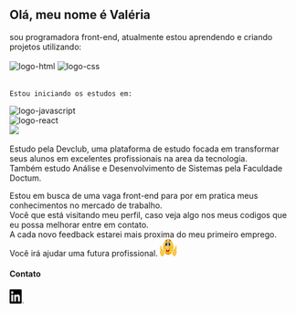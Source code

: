 
  <h2>Olá, meu nome é Valéria</h2>
  <p>sou programadora front-end, atualmente estou aprendendo e criando projetos utilizando:
    <br>
    <br>
 <img src="https://img.shields.io/badge/HTML5-E34F26?style=for-the-badge&logo=html5&logoColor=white" alt="logo-html"/>
 <img src="https://img.shields.io/badge/CSS3-1572B6?style=for-the-badge&logo=css3&logoColor=white" alt="logo-css"/>
 <br>
 <br>

    Estou iniciando os estudos em:
    
<img src="https://img.shields.io/badge/JavaScript-F7DF1E?style=for-the-badge&logo=javascript&logoColor=black" alt="logo-javascript"/><br>
<img src="https://img.shields.io/badge/React-20232A?style=for-the-badge&logo=react&logoColor=61DAFB" alt="logo-react"/><br>
<img src="https://img.shields.io/badge/Node.js-43853D?style=for-the-badge&logo=node.js&logoColor=white"/>
 
 <p>Estudo pela Devclub, uma plataforma de estudo focada em transformar seus alunos em excelentes
     profissionais na area da tecnologia.<br>
     Também estudo Análise e Desenvolvimento de Sistemas pela Faculdade Doctum.
  </p>

  
  <p>Estou em busca de uma vaga front-end para por em pratica meus conhecimentos no mercado de trabalho.<br>
     Você que está visitando meu perfil, caso veja algo nos meus codigos que eu possa melhorar entre em contato.
    <br>
     A cada novo feedback estarei mais proxima do meu primeiro emprego. Você irá ajudar uma futura profissional.
    <img src="./assetes/emoticons.jpg" width="30px" height="30px" />
  </p>

  <h4>Contato</h4>
  
  <p>
    <a href="https://www.linkedin.com/in/valeriadossantosnascimento/" target="_blank">
      <img src="./assetes/transferir.png" width="25px" height="25px" alt="logo-linkedin">
    </a>
  </p>


